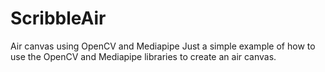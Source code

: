 # ScribbleAir
Air canvas using OpenCV and Mediapipe
Just a simple example of how to use the OpenCV and Mediapipe libraries to create an air canvas.